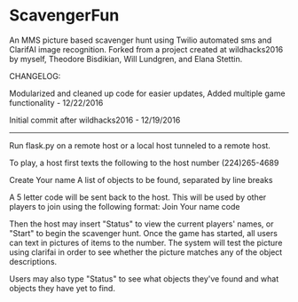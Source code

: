 # ScavengerFun

An MMS picture based scavenger hunt using Twilio automated sms and ClarifAI image recognition. Forked from a project created at wildhacks2016 by myself, Theodore Bisdikian, Will Lundgren, and Elana Stettin.

CHANGELOG:

Modularized and cleaned up code for easier updates, Added multiple game functionality - 12/22/2016

Initial commit after wildhacks2016 - 12/19/2016

------------------------------------------------------------------------------------------------------

Run flask.py on a remote host or a local host tunneled to a remote host.

To play, a host first texts the following to the host number (224)265-4689

Create
Your name
A list of objects to be found, separated by line breaks

A 5 letter code will be sent back to the host. This will be used by other players to join using the following format:
Join
Your name
code

Then the host may insert "Status" to view the current players' names, or "Start" to begin the scavenger hunt.
Once the game has started, all users can text in pictures of items to the number. The system will test the picture using clarifai
in order to see whether the picture matches any of the object descriptions.

Users may also type "Status" to see what objects they've found and what objects they have yet to find.
